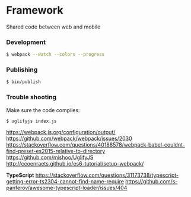 # Framework

Shared code between web and mobile

### Development
```bash
$ webpack --watch --colors --progress
```

### Publishing
```bash
$ bin/publish
```

### Trouble shooting

Make sure the code compiles:
```bash
$ uglifyjs index.js
```

https://webpack.js.org/configuration/output/  
https://github.com/webpack/webpack/issues/2030  
https://stackoverflow.com/questions/40188578/webpack-babel-couldnt-find-preset-es2015-relative-to-directory  
https://github.com/mishoo/UglifyJS  
http://ccoenraets.github.io/es6-tutorial/setup-webpack/ 

**TypeScript**
https://stackoverflow.com/questions/31173738/typescript-getting-error-ts2304-cannot-find-name-require
https://github.com/s-panferov/awesome-typescript-loader/issues/404
